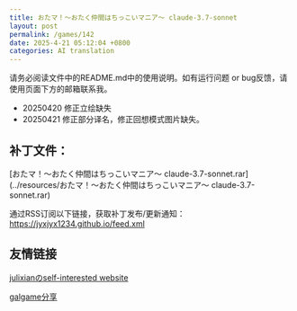 ```yaml
---
title: おたマ！～おたく仲間はちっこいマニア～ claude-3.7-sonnet
layout: post
permalink: /games/142
date: 2025-4-21 05:12:04 +0800
categories: AI translation
---
```



请务必阅读文件中的README.md中的使用说明。如有运行问题 or bug反馈，请使用页面下方的邮箱联系我。

- 20250420 修正立绘缺失
- 20250421 修正部分译名，修正回想模式图片缺失。

## 补丁文件：

[おたマ！～おたく仲間はちっこいマニア～ claude-3.7-sonnet.rar](../resources/おたマ！～おたく仲間はちっこいマニア～ claude-3.7-sonnet.rar)

 

通过RSS订阅以下链接，获取补丁发布/更新通知：https://jyxjyx1234.github.io/feed.xml

## 友情链接

[julixianのself-interested website](https://julixian-siw.worldsystem.top/) 

[galgame分享](https://t.me/galgpt)